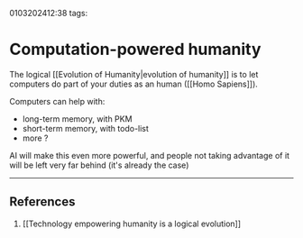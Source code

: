 0103202412:38
tags: 
# Computation-powered humanity

The logical [[Evolution of Humanity|evolution of humanity]] is to let computers do part of your duties as an human ([[Homo Sapiens]]).

Computers can help with:
- long-term memory, with PKM
- short-term memory, with todo-list
- more ?

AI will make this even more powerful, and people not taking advantage of it will be left very far behind (it's already the case)
 
---
## References
1. [[Technology empowering humanity is a logical evolution]]